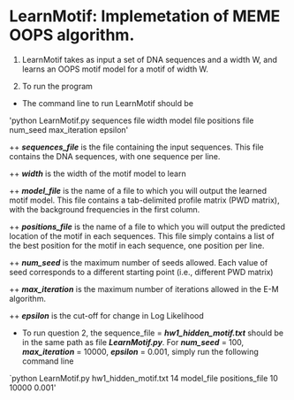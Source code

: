 LearnMotif: Implemetation of MEME OOPS algorithm.
==================================================

1.  LearnMotif takes as input a set of DNA sequences and a width W, 
and learns an OOPS motif model for a motif of width W.

2. To run the program

+ The command line to run LearnMotif should be

'python LearnMotif.py sequences file width model file positions file num_seed max_iteration epsilon'


++ ***sequences_file*** is the file containing the input sequences. This file contains the DNA sequences, with one sequence per line.

++ ***width*** is the width of the motif model to learn

++ ***model_file*** is the name of a file to which you will output the learned motif model. This file contains a tab-delimited profile matrix (PWD matrix), with the background frequencies in the first
column.

++ ***positions_file*** is the name of a file to which you will output the predicted location of the motif in each sequences. This file simply contains a list of the best position for
the motif in each sequence, one position per line. 

++ ***num_seed*** is the maximum number of seeds allowed. Each value of seed corresponds to a different starting point (i.e., different PWD matrix)

++ ***max_iteration*** is the maximum number of iterations allowed in the E-M algorithm.

++ ***epsilon*** is the cut-off for change in Log Likelihood
 
+ To run question 2, the sequence_file = ***hw1_hidden_motif.txt*** should be in the same path as file ***LearnMotif.py***. For ***num_seed*** = 100, ***max_iteration*** = 10000, ***epsilon*** = 0.001, simply run the following command line

`python LearnMotif.py hw1_hidden_motif.txt 14 model_file positions_file 10 10000 0.001'
